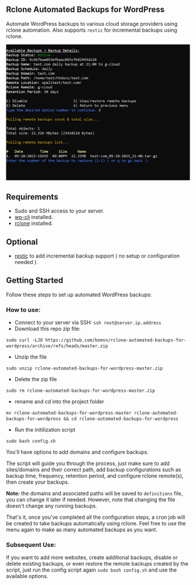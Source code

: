 ## Rclone Automated Backups for WordPress

Automate WordPress backups to various cloud storage providers using rclone automation. Also supports `restic` for incremental backups using rclone.

![Screenshot](/screenshot.png)

## Requirements
- Sudo and SSH access to your server.
- [wp-cli](https://wp-cli.org/) installed.
- [rclone](https://rclone.org/) installed.

## Optional
- [restic](https://restic.readthedocs.io/en/stable/020_installation.html) to add incremental backup support ( no setup or configuration needed ).

## Getting Started

Follow these steps to set up automated WordPress backups:

### How to use:
- Connect to your server via SSH: `ssh root@server.ip.address`
- Download this repo zip file:

```shell
sudo curl -LJO https://github.com/bomsn/rclone-automated-backups-for-wordpress/archive/refs/heads/master.zip
```

- Unzip the file

```shell
sudo unzip rclone-automated-backups-for-wordpress-master.zip
```

- Delete the zip file

```shell
sudo rm rclone-automated-backups-for-wordpress-master.zip
```

- rename and cd into the project folder 

```shell
mv rclone-automated-backups-for-wordpress-master rclone-automated-backups-for-wordpress && cd rclone-automated-backups-for-wordpress
```

- Run the initilization script

```shell
sudo bash config.sh
```  

You'll have options to add domains and configure backups. 

The script will guide you through the process, just make sure to add sites/domains and their correct path, add backup configurations such as backup time, frequency, retention period, and configure rclone remote(s), then create your backups.

**Note:** the domains and associated paths will be saved to `definitions` file, you can change it later if needed. However, note that changing the file doesn't change any running backups.

That's it, once you've completed all the configuration steps, a cron job will be created to take backups automatically using rclone. Feel free to use the menu again to make as many automated backups as you want.

### Subsequent Use:

If you want to add more websites, create additional backups, disable or delete existing backups, or even restore the remote backups created by the script, just run the config script again `sudo bash config.sh` and use the available options.